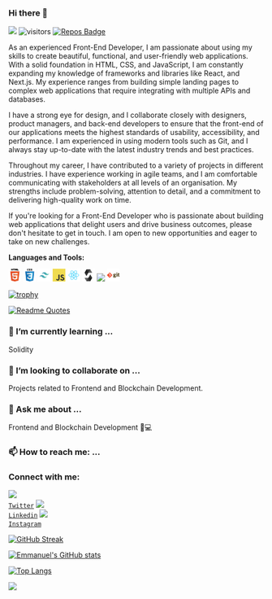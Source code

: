 ### Hi there 👋
  ![](https://komarev.com/ghpvc/?username=akinbo-emmanuel&color=blueviolet&style=plastic)
  ![visitors](https://visitor-badge.laobi.icu/badge?page_id=akinbo-emmanuel.akinbo-emmanuel")
  [![Repos Badge](https://badges.pufler.dev/repos/akinbo-emmanuel)](https://badges.pufler.dev)
  
  As an experienced Front-End Developer, I am passionate about using my skills to create beautiful, functional, and user-friendly web applications. With a solid foundation in HTML, CSS, and JavaScript, I am constantly expanding my knowledge of frameworks and libraries like React, and Next.js. My experience ranges from building simple landing pages to complex web applications that require integrating with multiple APIs and databases.

I have a strong eye for design, and I collaborate closely with designers, product managers, and back-end developers to ensure that the front-end of our applications meets the highest standards of usability, accessibility, and performance. I am experienced in using modern tools such as Git, and I always stay up-to-date with the latest industry trends and best practices.

Throughout my career, I have contributed to a variety of projects in different industries. I have experience working in agile teams, and I am comfortable communicating with stakeholders at all levels of an organisation. My strengths include problem-solving, attention to detail, and a commitment to delivering high-quality work on time.

If you're looking for a Front-End Developer who is passionate about building web applications that delight users and drive business outcomes, please don't hesitate to get in touch. I am open to new opportunities and eager to take on new challenges.
  
  **Languages and Tools:**  

<code><img height="25" src="https://raw.githubusercontent.com/github/explore/80688e429a7d4ef2fca1e82350fe8e3517d3494d/topics/html/html.png"></code>
<code><img height="25" src="https://raw.githubusercontent.com/github/explore/80688e429a7d4ef2fca1e82350fe8e3517d3494d/topics/css/css.png"></code>
<code><img height="25" src="https://raw.githubusercontent.com/github/explore/80688e429a7d4ef2fca1e82350fe8e3517d3494d/topics/tailwind/tailwind.png"></code>
<code><img height="25" src="https://raw.githubusercontent.com/github/explore/80688e429a7d4ef2fca1e82350fe8e3517d3494d/topics/javascript/javascript.png"></code>
<code><img height="25" src="https://raw.githubusercontent.com/github/explore/80688e429a7d4ef2fca1e82350fe8e3517d3494d/topics/react/react.png"></code>
<code><img height="25" src="https://raw.githubusercontent.com/github/explore/80688e429a7d4ef2fca1e82350fe8e3517d3494d/topics/solidity/solidity.png"></code>
<code><img height="25" src="https://raw.githubusercontent.com/github/explore/80688e429a7d4ef2fca1e82350fe8e3517d3494d/topics/web3/web3.png"></code>
<code><img height="25" src="https://raw.githubusercontent.com/github/explore/80688e429a7d4ef2fca1e82350fe8e3517d3494d/topics/git/git.png"></code>

[![trophy](https://github-profile-trophy.vercel.app/?username=akinbo-emmanuel&theme=monokai&row=2&column=4&margin-w=15&margin-h=15)](https://github.com/ryo-ma/github-profile-trophy)

[![Readme Quotes](https://quotes-github-readme.vercel.app/api?type=horizontal)](https://github.com/piyushsuthar/github-readme-quotes)

### 🌱 I’m currently learning ...
  Solidity
 
### 👯 I’m looking to collaborate on ...
  Projects related to Frontend and Blockchain Development.


### 💬 Ask me about ...
  Frontend and Blockchain Development 📱💻

### 📫 How to reach me: ...
  
  <h3 align="left">Connect with me:</h3>
<p align="left">
  
<code><a href="https://twitter.com/_emmanuelakinbo" title="Twitter Profile"><img width="22" src="https://cdn.jsdelivr.net/npm/simple-icons@3.0.1/icons/twitter.svg"> Twitter</a></code>
<code><a href="https://www.linkedin.com/in/emmanuel-akinbo" title="Linkedin Profile"><img width="22" src="https://cdn.jsdelivr.net/npm/simple-icons@3.0.1/icons/linkedin.svg"> Linkedin</a></code> 
<code><a href="https://www.instagram.com/_emmanuelakinbo" title="Instagram Profile"><img width="22" src="https://cdn.jsdelivr.net/npm/simple-icons@3.0.1/icons/instagram.svg"> Instagram</a></code>
  
</p>

[![GitHub Streak](http://github-readme-streak-stats.herokuapp.com?user=akinbo-emmanuel&theme=monokai)](https://git.io/streak-stats)

[![Emmanuel's GitHub stats](https://github-readme-stats.vercel.app/api?username=akinbo-emmanuel)](https://github.com/anuraghazra/github-readme-stats)

[![Top Langs](https://github-readme-stats.vercel.app/api/top-langs/?username=akinbo-emmanuel)](https://github.com/anuraghazra/github-readme-stats)

<img src="https://activity-graph.herokuapp.com/graph?username=akinbo-emmanuel&theme=react-dark&bg_color=20232a&border_color=61dafb&title_color=61dafb&text_color=ffffff&icon_color=61dafb&bg_color=20232a" width="60%"/>
